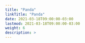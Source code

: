```yaml
---
title: "Panda"
linkTitle: "Panda"
date: 2021-03-18T09:00:00-03:00
lastmod: 2021-03-18T09:00:00-03:00
weight: 6
description: >
---
```


